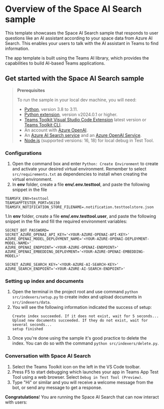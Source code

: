 # Overview of the Space AI Search sample

This template showcases the Space AI Search sample that responds to user questions like an AI assistant according to your space data from Azure AI Search. This enables your users to talk with the AI assistant in Teams to find information.

The app template is built using the Teams AI library, which provides the capabilities to build AI-based Teams applications.

## Get started with the Space AI Search sample

> **Prerequisites**
>
> To run the sample in your local dev machine, you will need:
>
> - [Python](https://www.python.org/), version 3.8 to 3.11.
> - [Python extension](https://code.visualstudio.com/docs/languages/python), version v2024.0.1 or higher.
> - [Teams Toolkit Visual Studio Code Extension](https://aka.ms/teams-toolkit) latest version or [Teams Toolkit CLI](https://aka.ms/teamsfx-cli).
> - An account with [Azure OpenAI](https://aka.ms/oai/access).
> - An [Azure AI Search service](https://learn.microsoft.com/en-us/azure/search/search-what-is-azure-search) and an [Azure OpenAI Service](https://learn.microsoft.com/en-us/azure/ai-services/openai/how-to/create-resource).
> - [Node.js](https://nodejs.org/) (supported versions: 16, 18) for local debug in Test Tool.

### Configurations
1. Open the command box and enter `Python: Create Environment` to create and activate your desired virtual environment. Remember to select `src/requirements.txt` as dependencies to install when creating the virtual environment.
1. In **env** folder, create a file **env/.env.testtool**, and paste the following snippet in the file 
```
TEAMSFX_ENV=testtool
TEAMSAPPTESTER_PORT=56150
TEAMSFX_NOTIFICATION_STORE_FILENAME=.notification.testtoolstore.json
```
1.In **env** folder, create a file **env/.env.testtool.user**, and paste the following snippet in the file and fill the required environment variables:
   ```
   SECRET_BOT_PASSWORD=
   SECRET_AZURE_OPENAI_API_KEY='<YOUR-AZURE-OPENAI-API-KEY>'
   AZURE_OPENAI_MODEL_DEPLOYMENT_NAME='<YOUR-AZURE-OPENAI-DEPLOYMENT-MODEL-NAME>'
   AZURE_OPENAI_ENDPOINT='<YOUR-AZURE-OPENAI-ENDPOINT>'
   AZURE_OPENAI_EMBEDDING_DEPLOYMENT='<YOUR-AZURE-OPENAI-EMBEDDING-MODEL>'
    
   SECRET_AZURE_SEARCH_KEY='<YOUR-AZURE-AI-SEARCH-KEY>'
   AZURE_SEARCH_ENDPOINT='<YOUR-AZURE-AI-SEARCH-ENDPOINT>'
   ```

### Setting up index and documents
1. Open the terminal in the project root and use command `python src/indexers/setup.py` to create index and upload documents in `src/indexers/data`.
1. You will see the following information indicated the success of setup:
    ```
    Create index succeeded. If it does not exist, wait for 5 seconds...
    Upload new documents succeeded. If they do not exist, wait for several seconds...
    setup finished
    ```
1. Once you're done using the sample it's good practice to delete the index. You can do so with the command `python src/indexers/delete.py`.

### Conversation with Space AI Search
1. Select the Teams Toolkit icon on the left in the VS Code toolbar.
1. Press F5 to start debugging which launches your app in Teams App Test Tool using a web browser. Select `Debug in Test Tool (Preview)`.
1. Type "Hi" or similar and you will receive a welcome message from the bot, or send any message to get a response.

**Congratulations**! You are running the Space AI Search that can now interact with users:


